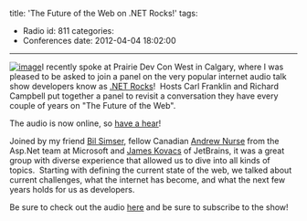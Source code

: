 title: 'The Future of the Web on .NET Rocks!'
tags:
  - Radio
id: 811
categories:
  - Conferences
date: 2012-04-04 18:02:00
---

[![image](http://oldblog.jameschambers.com/Media/Default/Windows-Live-Writer/The-Future-of-the-Web-on-.NET-Rocks_12433/image_thumb.png "image")](http://oldblog.jameschambers.com/Media/Default/Windows-Live-Writer/The-Future-of-the-Web-on-.NET-Rocks_12433/image_2.png)I recently spoke at Prairie Dev Con West in Calgary, where I was pleased to be asked to join a panel on the very popular internet audio talk show developers know as [.NET Rocks](http://www.dotnetrocks.com/)!&nbsp; Hosts Carl Franklin and Richard Campbell put together a panel to revisit a conversation they have every couple of years on "The Future of the Web".

The audio is now online, so [have a hear](http://www.dotnetrocks.com/default.aspx?showNum=752)!

Joined by my friend [Bil Simser](http://weblogs.asp.net/bsimser/), fellow Canadian [Andrew Nurse](http://vibrantcode.com/) from the Asp.Net team at Microsoft and [James Kovacs](http://jameskovacs.com/) of JetBrains, it was a great group with diverse experience that allowed us to dive into all kinds of topics.&nbsp; Starting with defining the current state of the web, we talked about current challenges, what the internet has become, and what the next few years holds for us as developers.

Be sure to check out the audio [here](http://www.dotnetrocks.com/default.aspx?showNum=752) and be sure to subscribe to the show! 